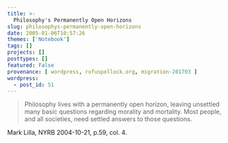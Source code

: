 ```yaml
---
title: >-
  Philosophy's Permanently Open Horizons
slug: philosophys-permanently-open-horizons
date: 2005-01-06T10:57:26
themes: ['Notebook']
tags: []
projects: []
posttypes: []
featured: False
provenance: [ wordpress, rufuspollock.org, migration-201703 ]
wordpress:
  - post_id: 51
---
```


<blockquote>
<p>Philosophy lives with a permanently open horizon, leaving unsettled many basic questions regarding morality and mortality. Most people, and all societies, need settled answers to those questions.</p>
</blockquote>
<p>
Mark Lilla, NYRB 2004-10-21, p.59, col. 4.</p>

